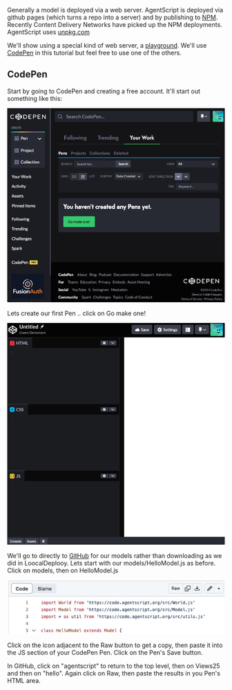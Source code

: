 Generally a model is deployed via a web server. AgentScript is deployed via github pages (which turns a repo into a server) and by publishing to [NPM](https://docs.npmjs.com/). Recently Content Delivery Networks have picked up the NPM deployments. AgentScript uses [unpkg.com](https://unpkg.com/)

We'll show using a special kind of web server, a [playground](https://www.geeksforgeeks.org/top-javascript-playgrounds-every-developer-should-try/). We'll use [CodePen](https://codepen.io/) in this tutorial but feel free to use one of the others.

## CodePen

Start by going to CodePen and creating a free account. It'll start out something like this:

![Image](/config/cleantheme/static/CodePenInit.jpg)

Lets create our first Pen .. click on Go make one!

![Image](/config/cleantheme/static/CodePenLayout.jpg)

We'll go to directly to [GitHub](https://github.com/backspaces/agentscript) for our models rather than downloading as we did in LoocalDeplooy. Lets start with our models/HelloModel.js as before. Click on models, then on HelloModel.js

![Image](/config/cleantheme/static/ModelsHello.jpg)

Click on the icon adjacent to the Raw button to get a copy, then paste it into the JS section of your CodePen Pen. Click on the Pen's Save button.

In GitHub, click on "agentscript" to return to the top level, then on Views25 and then on "hello". Again click on Raw, then paste the results in you Pen's HTML area.
